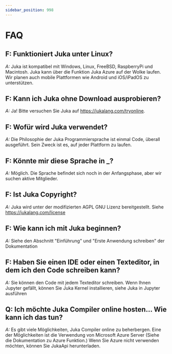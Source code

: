 ```yaml
---
sidebar_position: 998
---
```


# FAQ

## F: Funktioniert Juka unter Linux?
*A:* Juka ist kompatibel mit Windows, Linux, FreeBSD, RaspberryPi und Macintosh. Juka kann über die Funktion Juka Azure auf der Wolke laufen. Wir planen auch mobile Plattformen wie Android und iOS/iPadOS zu unterstützen.

## F: Kann ich Juka ohne Download ausprobieren?
*A:* Ja! Bitte versuchen Sie Juka auf https://jukalang.com/tryonline.

## F: Wofür wird Juka verwendet?
*A:* Die Philosophie der Juka Programmiersprache ist einmal Code, überall ausgeführt. Sein Zweck ist es, auf jeder Plattform zu laufen.

## F: Könnte mir diese Sprache in _?
*A:* Möglich. Die Sprache befindet sich noch in der Anfangsphase, aber wir suchen aktive Mitglieder.

## F: Ist Juka Copyright?
*A:* Juka wird unter der modifizierten AGPL GNU Lizenz bereitgestellt. Siehe https://jukalang.com/license

## F: Wie kann ich mit Juka beginnen?
*A:* Siehe den Abschnitt "Einführung" und "Erste Anwendung schreiben" der Dokumentation

## F: Haben Sie einen IDE oder einen Texteditor, in dem ich den Code schreiben kann?
*A:* Sie können den Code mit jedem Texteditor schreiben. Wenn Ihnen Jupyter gefällt, können Sie Juka Kernel installieren, siehe Juka in Jupyter ausführen

## Q: Ich möchte Juka Compiler online hosten... Wie kann ich das tun?
*A:* Es gibt viele Möglichkeiten, Juka Compiler online zu beherbergen. Eine der Möglichkeiten ist die Verwendung von Microsoft Azure Server (Siehe die Dokumentation zu Azure Funktion.) Wenn Sie Azure nicht verwenden möchten, können Sie JukaApi herunterladen. 